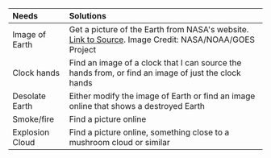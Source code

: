 | Needs | Solutions |
| :--- | :--- |
| Image of Earth | Get a picture of the Earth from NASA's website. [Link to Source](https://www.nasa.gov/content/satellite-view-of-the-americas-on-earth-day). Image Credit: NASA/NOAA/GOES Project |
| Clock hands | Find an image of a clock that I can source the hands from, or find an image of just the clock hands |
| Desolate Earth | Either modify the image of Earth or find an image online that shows a destroyed Earth |
| Smoke/fire | Find a picture online |
| Explosion Cloud | Find a picture online, something close to a mushroom cloud or similar |
